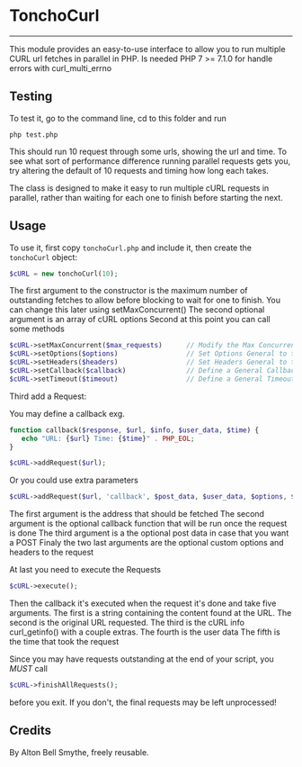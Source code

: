 # TonchoCurl
----

This module provides an easy-to-use interface to allow you to run multiple CURL url fetches in parallel in PHP.
Is needed PHP 7 >= 7.1.0 for handle errors with curl_multi_errno

## Testing
To test it, go to the command line, cd to this folder and run

`php test.php`

This should run 10 request through some urls, showing the url and time. To see what sort of performance difference running parallel requests gets you, try altering the default of 10 requests and timing how long each takes.

The class is designed to make it easy to run multiple cURL requests in parallel, rather than waiting for each one to finish before starting the next.

## Usage

To use it, first copy `tonchoCurl.php` and include it, then create the `tonchoCurl` object:

```php 
$cURL = new tonchoCurl(10);
```

The first argument to the constructor is the maximum number of outstanding fetches to allow
before blocking to wait for one to finish. You can change this later using setMaxConcurrent()
The second optional argument is an array of cURL options
Second at this point you can call some methods 

```php
$cURL->setMaxConcurrent($max_requests)      // Modify the Max Concurrent Requests
$cURL->setOptions($options)                 // Set Options General to the Requests
$cURL->setHeaders($headers)                 // Set Headers General to the Requests
$cURL->setCallback($callback)               // Define a General Callback to the Requests
$cURL->setTimeout($timeout)                 // Define a General Timeout
```

Third add a Request:

You may define a callback exg.
```php
function callback($response, $url, $info, $user_data, $time) {
   echo "URL: {$url} Time: {$time}" . PHP_EOL;
}
```

```php
$cURL->addRequest($url);
```

Or you could use extra parameters

```php
$cURL->addRequest($url, 'callback', $post_data, $user_data, $options, $headers);
```

The first argument is the address that should be fetched
The second argument is the optional callback function that will be run once the request is done
The third argument is a the optional post data in case that you want a POST
Finaly the two last arguments are the optional custom options and headers to the request

At last you need to execute the Requests

```php
$cURL->execute();
```

Then the callback it's executed when the request it's done and take five arguments. 
The first is a string containing the content found at the URL. 
The second is the original URL requested. 
The third is the cURL info curl_getinfo() with a couple extras.
The fourth is the user data
The fifth is the time that took the request

Since you may have requests outstanding at the end of your script, you *MUST* call

```php
$cURL->finishAllRequests();
```

before you exit. If you don't, the final requests may be left unprocessed!

## Credits

By Alton Bell Smythe, freely reusable.
